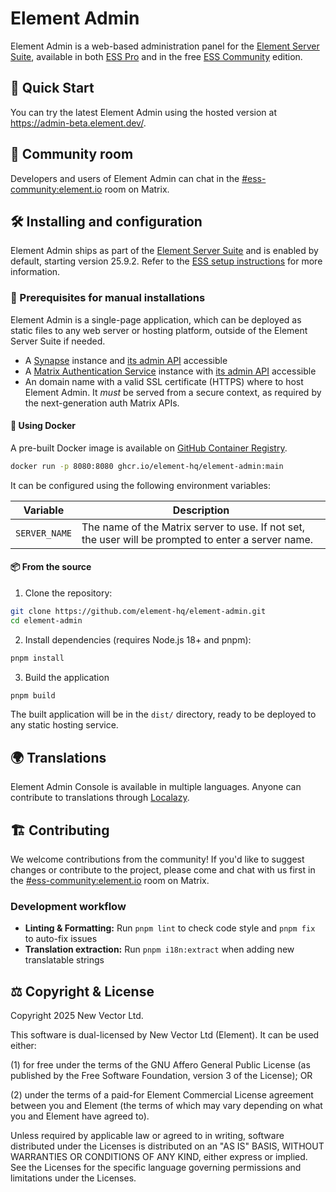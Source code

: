 <!--
SPDX-FileCopyrightText: Copyright 2025 New Vector Ltd.

SPDX-License-Identifier: AGPL-3.0-only OR LicenseRef-Element-Commercial
-->

# Element Admin

Element Admin is a web-based administration panel for the [Element Server Suite](https://element.io/server-suite), available in both [ESS Pro](https://element.io/server-suite/pro) and in the free [ESS Community](https://github.com/element-hq/ess-helm) edition.

## 🚀 Quick Start

You can try the latest Element Admin using the hosted version at <https://admin-beta.element.dev/>.

## 💬 Community room

Developers and users of Element Admin can chat in the [#ess-community:element.io](https://matrix.to/#/#ess-community:element.io) room on Matrix.

## 🛠️ Installing and configuration

Element Admin ships as part of the [Element Server Suite](https://element.io/server-suite) and is enabled by default, starting version 25.9.2.
Refer to the [ESS setup instructions](https://github.com/element-hq/ess-helm#installation) for more information.

### 📝 Prerequisites for manual installations

Element Admin is a single-page application, which can be deployed as static files to any web server or hosting platform, outside of the Element Server Suite if needed.

- A [Synapse](https://github.com/element-hq/synapse) instance and [its admin API](https://element-hq.github.io/synapse/latest/reverse_proxy.html#synapse-administration-endpoints) accessible
- A [Matrix Authentication Service](https://github.com/element-hq/matrix-authentication-service) instance with [its admin API](https://element-hq.github.io/matrix-authentication-service/topics/admin-api.html#enabling-the-api) accessible
- An domain name with a valid SSL certificate (HTTPS) where to host Element Admin. It _must_ be served from a secure context, as required by the next-generation auth Matrix APIs.

#### 🐳 Using Docker

A pre-built Docker image is available on [GitHub Container Registry](https://github.com/element-hq/element-admin/pkgs/container/element-admin).

```bash
docker run -p 8080:8080 ghcr.io/element-hq/element-admin:main
```

It can be configured using the following environment variables:

| Variable      | Description                                                                                         |
| ------------- | --------------------------------------------------------------------------------------------------- |
| `SERVER_NAME` | The name of the Matrix server to use. If not set, the user will be prompted to enter a server name. |

#### 📦 From the source

1. Clone the repository:

```bash
git clone https://github.com/element-hq/element-admin.git
cd element-admin
```

2. Install dependencies (requires Node.js 18+ and pnpm):

```bash
pnpm install
```

3. Build the application

```bash
pnpm build
```

The built application will be in the `dist/` directory, ready to be deployed to any static hosting service.

## 🌍 Translations

Element Admin Console is available in multiple languages.
Anyone can contribute to translations through [Localazy](https://localazy.com/p/element-admin).

## 🏗️ Contributing

We welcome contributions from the community! If you'd like to suggest changes or contribute to the project, please come and chat with us first in the [#ess-community:element.io](https://matrix.to/#/#ess-community:element.io) room on Matrix.

### Development workflow

- **Linting & Formatting:** Run `pnpm lint` to check code style and `pnpm fix` to auto-fix issues
- **Translation extraction:** Run `pnpm i18n:extract` when adding new translatable strings

## ⚖️ Copyright & License

Copyright 2025 New Vector Ltd.

This software is dual-licensed by New Vector Ltd (Element). It can be used either:

(1) for free under the terms of the GNU Affero General Public License (as published by the Free Software Foundation, version 3 of the License); OR

(2) under the terms of a paid-for Element Commercial License agreement between you and Element (the terms of which may vary depending on what you and Element have agreed to).

Unless required by applicable law or agreed to in writing, software distributed under the Licenses is distributed on an "AS IS" BASIS, WITHOUT WARRANTIES OR CONDITIONS OF ANY KIND, either express or implied. See the Licenses for the specific language governing permissions and limitations under the Licenses.
